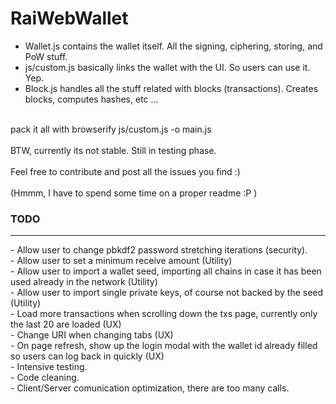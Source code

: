 # RaiWebWallet

- Wallet.js contains the wallet itself. All the signing, ciphering, storing, and PoW stuff. <br/>
- js/custom.js basically links the wallet with the UI. So users can use it. Yep. <br/>
- Block.js handles all the stuff related with blocks (transactions). Creates blocks, computes hashes, etc ... <br/>
<br/>
pack it all with browserify js/custom.js -o main.js<br/>
<br/>
BTW, currently its not stable. Still in testing phase. <br/>
<br/>
Feel free to contribute and post all the issues you find :)<br/>
<br/>
(Hmmm, I have to spend some time on a proper readme :P )<br/>

<h3>TODO</h3>
<hr/>
 - Allow user to change pbkdf2 password stretching iterations (security).<br/>
 - Allow user to set a minimum receive amount (Utility)<br/>
 - Allow user to import a wallet seed, importing all chains in case it has been used already in the network (Utility)<br/>
 - Allow user to import single private keys, of course not backed by the seed (Utility)<br/>
 - Load more transactions when scrolling down the txs page, currently only the last 20 are loaded (UX)<br/>
 - Change URI when changing tabs (UX)<br/>
 - On page refresh, show up the login modal with the wallet id already filled so users can log back in quickly (UX)<br/>
 - Intensive testing.<br/>
 - Code cleaning.<br/>
 - Client/Server comunication optimization, there are too many calls.<br/>
 
 
